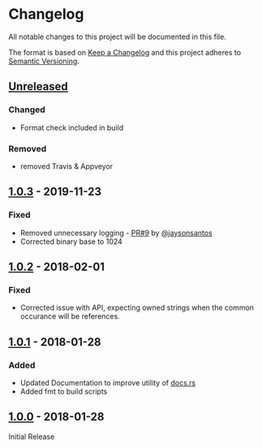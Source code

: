 # Changelog

All notable changes to this project will be documented in this file.

The format is based on [Keep a Changelog](http://keepachangelog.com/en/1.0.0/)
and this project adheres to [Semantic Versioning](http://semver.org/spec/v2.0.0.html).

## [Unreleased]

### Changed

- Format check included in build

### Removed

- removed Travis & Appveyor

## [1.0.3] - 2019-11-23

### Fixed

- Removed unnecessary logging - [PR#9](https://github.com/BobGneu/human-format-rs/pull/9) by [@jaysonsantos](https://github.com/jaysonsantos)
- Corrected binary base to 1024

## [1.0.2] - 2018-02-01

### Fixed

- Corrected issue with API, expecting owned strings when the common occurance will be references.

## [1.0.1] - 2018-01-28

### Added

- Updated Documentation to improve utility of [docs.rs](https://docs.rs/crate/human_format/)
- Added fmt to build scripts

## [1.0.0] - 2018-01-28

Initial Release

[unreleased]: https://github.com/BobGneu/human-format-rs/compare/master...develop
[1.0.3]: https://github.com/BobGneu/human-format-rs/compare/1.0.2...1.0.3
[1.0.2]: https://github.com/BobGneu/human-format-rs/compare/1.0.1...1.0.2
[1.0.1]: https://github.com/BobGneu/human-format-rs/compare/1.0.0...1.0.1
[1.0.0]: https://github.com/BobGneu/human-format-rs/tree/1.0.0
